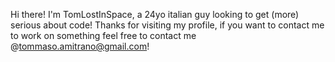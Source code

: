 Hi there! I'm TomLostInSpace, a 24yo italian guy
looking to get (more) serious about code!
Thanks for visiting my profile, if you want
to contact me to work on something feel free 
to contact me @tommaso.amitrano@gmail.com!

<!---
TomLostInSpace/TomLostInSpace is a ✨ special ✨ repository because its `README.md` (this file) appears on your GitHub profile.
You can click the Preview link to take a look at your changes.
--->
